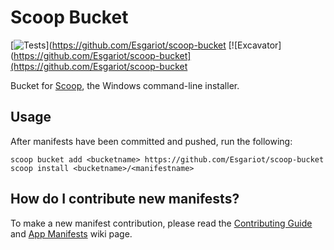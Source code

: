 # Scoop Bucket

<!-- Uncomment the following line after replacing placeholders -->
[![Tests](https://github.com/Esgariot/scoop-bucket/actions/workflows/ci.yml/badge.svg)](https://github.com/Esgariot/scoop-bucket [![Excavator](https://github.com/Esgariot/scoop-bucket](https://github.com/Esgariot/scoop-bucket

Bucket for [Scoop](https://scoop.sh), the Windows command-line installer.

<!-- ## How do I use this template? -->

<!-- 1. Generate your own copy of this repository with the "Use this template" -->
   <!-- button. -->
<!-- 2. Allow all GitHub Actions: -->
   <!-- - Navigate to `Settings` - `Actions` - `General` - `Actions permissions`. -->
   <!-- - Select `Allow all actions and reusable workflows`. -->
   <!-- - Then `Save`. -->
<!-- 3. Allow writing to the repository from within GitHub Actions: -->
   <!-- - Navigate to `Settings` - `Actions` - `General` - `Workflow permissions`. -->
   <!-- - Select `Read and write permissions`. -->
   <!-- - Then `Save`. -->
<!-- 4. Document the bucket in `README.md`. -->
<!-- 5. Replace the placeholder repository string in `bin/auto-pr.ps1`. -->
<!-- 6. Create new manifests by copying `bucket/app-name.json.template` to -->
   <!-- `bucket/<app-name>.json`. -->
<!-- 7. Commit and push changes. -->
<!-- 8. If you'd like your bucket to be indexed on `https://scoop.sh`, add the -->
   <!-- topic `scoop-bucket` to your repository. -->

## Usage

After manifests have been committed and pushed, run the following:

```pwsh
scoop bucket add <bucketname> https://github.com/Esgariot/scoop-bucket
scoop install <bucketname>/<manifestname>
```

## How do I contribute new manifests?

To make a new manifest contribution, please read the [Contributing
Guide](https://github.com/ScoopInstaller/.github/blob/main/.github/CONTRIBUTING.md)
and [App Manifests](https://github.com/ScoopInstaller/Scoop/wiki/App-Manifests)
wiki page.
